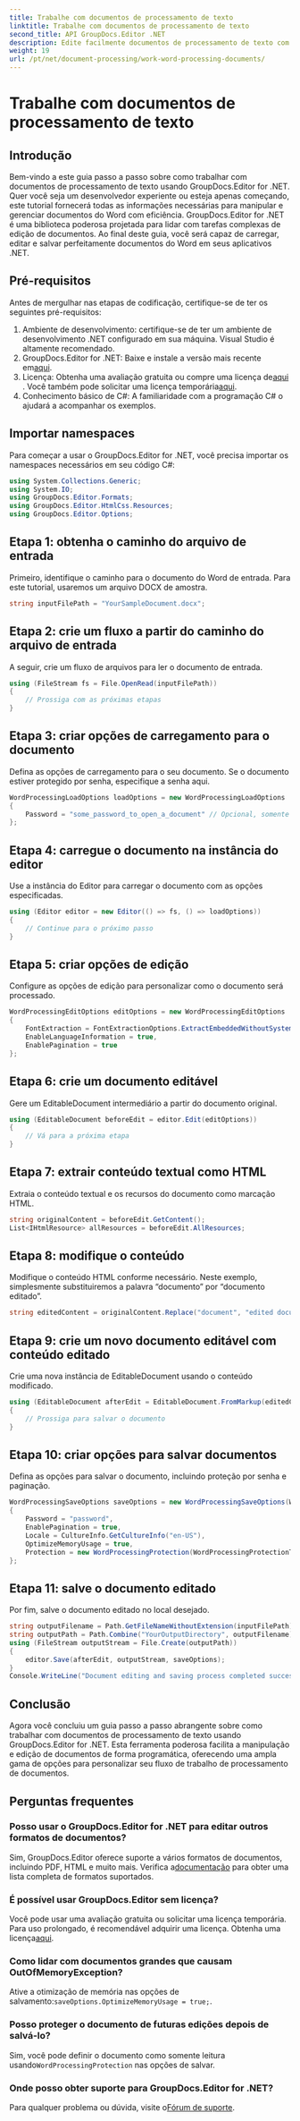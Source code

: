 ```yaml
---
title: Trabalhe com documentos de processamento de texto
linktitle: Trabalhe com documentos de processamento de texto
second_title: API GroupDocs.Editor .NET
description: Edite facilmente documentos de processamento de texto com GroupDocs.Editor for .NET. Siga nosso tutorial detalhado passo a passo para aprimorar suas habilidades de gerenciamento de documentos.
weight: 19
url: /pt/net/document-processing/work-word-processing-documents/
---
```


# Trabalhe com documentos de processamento de texto

## Introdução
Bem-vindo a este guia passo a passo sobre como trabalhar com documentos de processamento de texto usando GroupDocs.Editor for .NET. Quer você seja um desenvolvedor experiente ou esteja apenas começando, este tutorial fornecerá todas as informações necessárias para manipular e gerenciar documentos do Word com eficiência. GroupDocs.Editor for .NET é uma biblioteca poderosa projetada para lidar com tarefas complexas de edição de documentos. Ao final deste guia, você será capaz de carregar, editar e salvar perfeitamente documentos do Word em seus aplicativos .NET.
## Pré-requisitos
Antes de mergulhar nas etapas de codificação, certifique-se de ter os seguintes pré-requisitos:
1. Ambiente de desenvolvimento: certifique-se de ter um ambiente de desenvolvimento .NET configurado em sua máquina. Visual Studio é altamente recomendado.
2.  GroupDocs.Editor for .NET: Baixe e instale a versão mais recente em[aqui](https://releases.groupdocs.com/editor/net/).
3.  Licença: Obtenha uma avaliação gratuita ou compre uma licença de[aqui](https://purchase.groupdocs.com/buy) . Você também pode solicitar uma licença temporária[aqui](https://purchase.groupdocs.com/temporary-license/).
4. Conhecimento básico de C#: A familiaridade com a programação C# o ajudará a acompanhar os exemplos.
## Importar namespaces
Para começar a usar o GroupDocs.Editor for .NET, você precisa importar os namespaces necessários em seu código C#:
```csharp
using System.Collections.Generic;
using System.IO;
using GroupDocs.Editor.Formats;
using GroupDocs.Editor.HtmlCss.Resources;
using GroupDocs.Editor.Options;
```
## Etapa 1: obtenha o caminho do arquivo de entrada
Primeiro, identifique o caminho para o documento do Word de entrada. Para este tutorial, usaremos um arquivo DOCX de amostra.
```csharp
string inputFilePath = "YourSampleDocument.docx";
```
## Etapa 2: crie um fluxo a partir do caminho do arquivo de entrada
A seguir, crie um fluxo de arquivos para ler o documento de entrada.
```csharp
using (FileStream fs = File.OpenRead(inputFilePath))
{
    // Prossiga com as próximas etapas
}
```
## Etapa 3: criar opções de carregamento para o documento
Defina as opções de carregamento para o seu documento. Se o documento estiver protegido por senha, especifique a senha aqui. 
```csharp
WordProcessingLoadOptions loadOptions = new WordProcessingLoadOptions
{
    Password = "some_password_to_open_a_document" // Opcional, somente se o documento estiver protegido
};
```
## Etapa 4: carregue o documento na instância do editor
Use a instância do Editor para carregar o documento com as opções especificadas.
```csharp
using (Editor editor = new Editor(() => fs, () => loadOptions))
{
    // Continue para o próximo passo
}
```
## Etapa 5: criar opções de edição
Configure as opções de edição para personalizar como o documento será processado.
```csharp
WordProcessingEditOptions editOptions = new WordProcessingEditOptions
{
    FontExtraction = FontExtractionOptions.ExtractEmbeddedWithoutSystem,
    EnableLanguageInformation = true,
    EnablePagination = true
};
```
## Etapa 6: crie um documento editável
Gere um EditableDocument intermediário a partir do documento original.
```csharp
using (EditableDocument beforeEdit = editor.Edit(editOptions))
{
    // Vá para a próxima etapa
}
```
## Etapa 7: extrair conteúdo textual como HTML
Extraia o conteúdo textual e os recursos do documento como marcação HTML.
```csharp
string originalContent = beforeEdit.GetContent();
List<IHtmlResource> allResources = beforeEdit.AllResources;
```
## Etapa 8: modifique o conteúdo
Modifique o conteúdo HTML conforme necessário. Neste exemplo, simplesmente substituiremos a palavra “documento” por “documento editado”.
```csharp
string editedContent = originalContent.Replace("document", "edited document");
```
## Etapa 9: crie um novo documento editável com conteúdo editado
Crie uma nova instância de EditableDocument usando o conteúdo modificado.
```csharp
using (EditableDocument afterEdit = EditableDocument.FromMarkup(editedContent, allResources))
{
    // Prossiga para salvar o documento
}
```
## Etapa 10: criar opções para salvar documentos
Defina as opções para salvar o documento, incluindo proteção por senha e paginação.
```csharp
WordProcessingSaveOptions saveOptions = new WordProcessingSaveOptions(WordProcessingFormats.Docm)
{
    Password = "password",
    EnablePagination = true,
    Locale = CultureInfo.GetCultureInfo("en-US"),
    OptimizeMemoryUsage = true,
    Protection = new WordProcessingProtection(WordProcessingProtectionType.ReadOnly, "write_password")
};
```
## Etapa 11: salve o documento editado
Por fim, salve o documento editado no local desejado.
```csharp
string outputFilename = Path.GetFileNameWithoutExtension(inputFilePath) + ".docm";
string outputPath = Path.Combine("YourOutputDirectory", outputFilename);
using (FileStream outputStream = File.Create(outputPath))
{
    editor.Save(afterEdit, outputStream, saveOptions);
}
Console.WriteLine("Document editing and saving process completed successfully.");
```
## Conclusão
Agora você concluiu um guia passo a passo abrangente sobre como trabalhar com documentos de processamento de texto usando GroupDocs.Editor for .NET. Esta ferramenta poderosa facilita a manipulação e edição de documentos de forma programática, oferecendo uma ampla gama de opções para personalizar seu fluxo de trabalho de processamento de documentos.
## Perguntas frequentes
### Posso usar o GroupDocs.Editor for .NET para editar outros formatos de documentos?
 Sim, GroupDocs.Editor oferece suporte a vários formatos de documentos, incluindo PDF, HTML e muito mais. Verifica a[documentação](https://tutorials.groupdocs.com/editor/net/) para obter uma lista completa de formatos suportados.
### É possível usar GroupDocs.Editor sem licença?
 Você pode usar uma avaliação gratuita ou solicitar uma licença temporária. Para uso prolongado, é recomendável adquirir uma licença. Obtenha uma licença[aqui](https://purchase.groupdocs.com/buy).
### Como lidar com documentos grandes que causam OutOfMemoryException?
 Ative a otimização de memória nas opções de salvamento:`saveOptions.OptimizeMemoryUsage = true;`.
### Posso proteger o documento de futuras edições depois de salvá-lo?
 Sim, você pode definir o documento como somente leitura usando`WordProcessingProtection` nas opções de salvar.
### Onde posso obter suporte para GroupDocs.Editor for .NET?
 Para qualquer problema ou dúvida, visite o[Fórum de suporte](https://forum.groupdocs.com/c/editor/20).